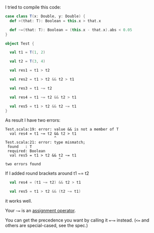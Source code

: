I tried to compile this code:

```scala
case class T(x: Double, y: Double) {
  def >(that: T): Boolean = this.x > that.x

  def ~=(that: T): Boolean = (this.x - that.x).abs < 0.05
}

object Test {

  val t1 = T(1, 2)

  val t2 = T(3, 4)

  val res1 = t1 > t2

  val res2 = t1 > t2 && t2 > t1

  val res3 = t1 ~= t2

  val res4 = t1 ~= t2 && t2 > t1

  val res5 = t1 > t2 && t2 ~= t1
}
```

As result I have two errors:

```
Test.scala:19: error: value && is not a member of T
  val res4 = t1 ~= t2 && t2 > t1
                      ^
Test.scala:21: error: type mismatch;
 found   : T
 required: Boolean
  val res5 = t1 > t2 && t2 ~= t1
                        ^
two errors found
```

If I added round brackets around t1 ~= t2

```scala
  val res4 = (t1 ~= t2) && t2 > t1

  val res5 = t1 > t2 && (t2 ~= t1)
```

it works well.

Your `~=` is an [assignment operator](http://www.scala-lang.org/files/archive/spec/2.12/06-expressions.html#infix-operations).

You can get the precedence you want by calling it `=~=` instead. (`<=` and others are special-cased, see the spec.)
